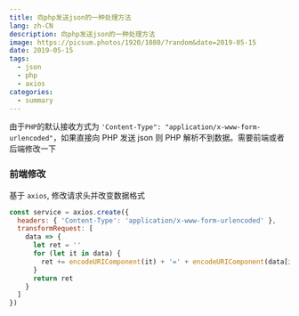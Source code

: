 ```yaml
---
title: 向php发送json的一种处理方法
lang: zh-CN
description: 向php发送json的一种处理方法
image: https://picsum.photos/1920/1080/?random&date=2019-05-15
date: 2019-05-15
tags:
  - json
  - php
  - axios
categories:
  - summary
--- 
```


由于`PHP`的默认接收方式为 `'Content-Type": "application/x-www-form-urlencoded"`，如果直接向 PHP 发送 json 则 PHP 解析不到数据。需要前端或者后端修改一下

<!-- more -->

### 前端修改

基于 `axios`, 修改请求头并改变数据格式

``` js
const service = axios.create({
  headers: { 'Content-Type': 'application/x-www-form-urlencoded' },
  transformRequest: [
    data => {
      let ret = ''
      for (let it in data) {
        ret += encodeURIComponent(it) + '=' + encodeURIComponent(data[it]) + '&'
      }
      return ret
    }
  ]
})
```